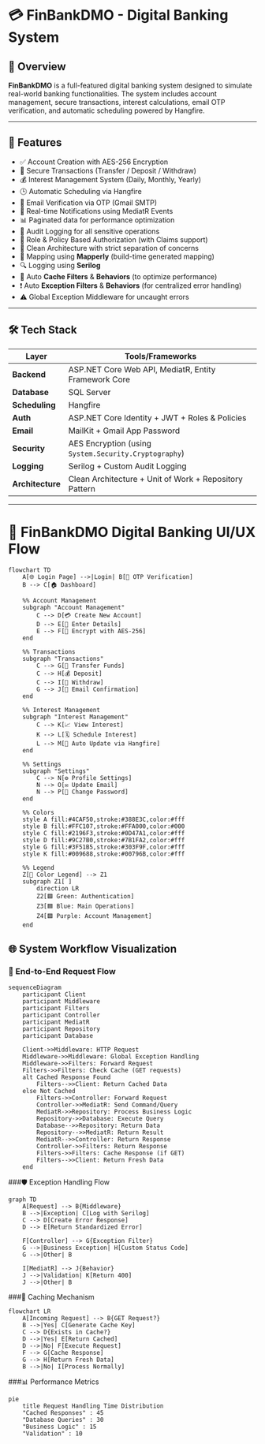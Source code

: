 # 💳 FinBankDMO - Digital Banking System

## 🧾 Overview

**FinBankDMO** is a full-featured digital banking system designed to simulate real-world banking functionalities. The system includes account management, secure transactions, interest calculations, email OTP verification, and automatic scheduling powered by Hangfire.

---

## 🚀 Features

- ✅ Account Creation with AES-256 Encryption
- 🔐 Secure Transactions (Transfer / Deposit / Withdraw)
- 💰 Interest Management System (Daily, Monthly, Yearly)
- 🕒 Automatic Scheduling via Hangfire
- 📧 Email Verification via OTP (Gmail SMTP)
- 🔔 Real-time Notifications using MediatR Events
- 📊 Paginated data for performance optimization
- 🧾 Audit Logging for all sensitive operations
- 👤 Role & Policy Based Authorization (with Claims support)
- 🧭 Clean Architecture with strict separation of concerns
- 💫 Mapping using **Mapperly** (build-time generated mapping)
- 🔍 Logging using **Serilog**
- 🧠 Auto **Cache Filters** & **Behaviors** (to optimize performance)
- ❗ Auto **Exception Filters** & **Behaviors** (for centralized error handling)
- ⚠️ Global Exception Middleware for uncaught errors

---

## 🛠️ Tech Stack

| Layer           | Tools/Frameworks |
|----------------|------------------|
| **Backend**    | ASP.NET Core Web API, MediatR, Entity Framework Core |
| **Database**   | SQL Server |
| **Scheduling** | Hangfire |
| **Auth**       | ASP.NET Core Identity + JWT + Roles & Policies |
| **Email**      | MailKit + Gmail App Password |
| **Security**   | AES Encryption (using `System.Security.Cryptography`) |
| **Logging**    | Serilog + Custom Audit Logging |
| **Architecture** | Clean Architecture + Unit of Work + Repository Pattern |

---

# 🏦 FinBankDMO Digital Banking UI/UX Flow
```mermaid
flowchart TD
    A[🌐 Login Page] -->|Login| B[🔐 OTP Verification]
    B --> C[🏠 Dashboard]

    %% Account Management
    subgraph "Account Management"
        C --> D[💳 Create New Account]
        D --> E[🔢 Enter Details]
        E --> F[🔐 Encrypt with AES-256]
    end

    %% Transactions
    subgraph "Transactions"
        C --> G[🔄 Transfer Funds]
        C --> H[💰 Deposit]
        C --> I[💸 Withdraw]
        G --> J[📧 Email Confirmation]
    end

    %% Interest Management
    subgraph "Interest Management"
        C --> K[📈 View Interest]
        K --> L[🗓 Schedule Interest]
        L --> M[🔄 Auto Update via Hangfire]
    end

    %% Settings
    subgraph "Settings"
        C --> N[⚙️ Profile Settings]
        N --> O[✉️ Update Email]
        N --> P[🔑 Change Password]
    end

    %% Colors
    style A fill:#4CAF50,stroke:#388E3C,color:#fff
    style B fill:#FFC107,stroke:#FFA000,color:#000
    style C fill:#2196F3,stroke:#0D47A1,color:#fff
    style D fill:#9C27B0,stroke:#7B1FA2,color:#fff
    style G fill:#3F51B5,stroke:#303F9F,color:#fff
    style K fill:#009688,stroke:#00796B,color:#fff

    %% Legend
    Z[🎨 Color Legend] --> Z1
    subgraph Z1[ ]
        direction LR
        Z2[🟩 Green: Authentication]
        Z3[🟦 Blue: Main Operations]
        Z4[🟪 Purple: Account Management]
    end
```

## 🌐 System Workflow Visualization

### 🔄 End-to-End Request Flow
```mermaid
sequenceDiagram
    participant Client
    participant Middleware
    participant Filters
    participant Controller
    participant MediatR
    participant Repository
    participant Database
    
    Client->>Middleware: HTTP Request
    Middleware->>Middleware: Global Exception Handling
    Middleware->>Filters: Forward Request
    Filters->>Filters: Check Cache (GET requests)
    alt Cached Response Found
        Filters-->>Client: Return Cached Data
    else Not Cached
        Filters->>Controller: Forward Request
        Controller->>MediatR: Send Command/Query
        MediatR->>Repository: Process Business Logic
        Repository->>Database: Execute Query
        Database-->>Repository: Return Data
        Repository-->>MediatR: Return Result
        MediatR-->>Controller: Return Response
        Controller->>Filters: Return Response
        Filters->>Filters: Cache Response (if GET)
        Filters-->>Client: Return Fresh Data
    end
```
###🛡️ Exception Handling Flow
```mermaid
graph TD
    A[Request] --> B{Middleware}
    B -->|Exception| C[Log with Serilog]
    C --> D[Create Error Response]
    D --> E[Return Standardized Error]
    
    F[Controller] --> G{Exception Filter}
    G -->|Business Exception| H[Custom Status Code]
    G -->|Other| B
    
    I[MediatR] --> J{Behavior}
    J -->|Validation| K[Return 400]
    J -->|Other| B
  ```  
###💾 Caching Mechanism
```mermaid
flowchart LR
    A[Incoming Request] --> B{GET Request?}
    B -->|Yes| C[Generate Cache Key]
    C --> D{Exists in Cache?}
    D -->|Yes| E[Return Cached]
    D -->|No| F[Execute Request]
    F --> G[Cache Response]
    G --> H[Return Fresh Data]
    B -->|No| I[Process Normally]
```
###📊 Performance Metrics
```mermaid
pie
    title Request Handling Time Distribution
    "Cached Responses" : 45
    "Database Queries" : 30
    "Business Logic" : 15
    "Validation" : 10
```





